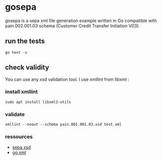 # gosepa

gosepa is a sepa xml file generation example written in Go compatible with pain.002.001.03 schema (Customer Credit Transfer Initiation V03).

## run the tests

`
go test -v
`

## check validity

You can use any xsd validation tool. I use xmllint from libxml :

### install xmllint
`
sudo apt install libxml2-utils
`

### validate
`
xmllint --noout --schema pain.001.001.03.xsd test.xml
`

### ressources

* [sepa xsd](https://www.iso20022.org/message_archive.page)
* [go xml](https://golang.org/pkg/encoding/xml/)
